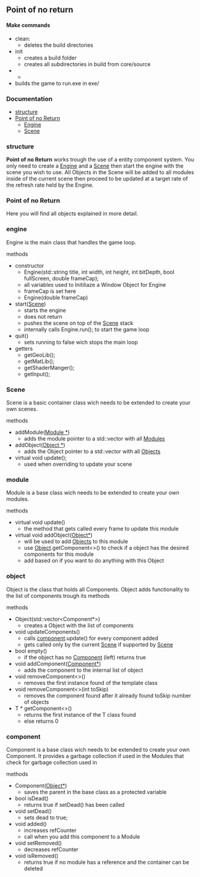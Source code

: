 Point of no return
--------
#### Make commands

- clean:
  - deletes the build directories
- init
  - creates a build folder
  - creates all subdirectories in build from core/source
- -
 - builds the game to run.exe in exe/

### Documentation

- [structure](#structure)
- [Point of no Return](#Point-of-no-Return)
  - [Engine](#engine)
  - [Scene](#scene)

### structure

**Point of no Return** works trough the use of a entity component system.
You only need to create a [Engine](#engine) and a [Scene](#Scene) then start the engine
with the scene you wish to use. All Objects in the Scene will be added to all modules inside of the current scene then proceed to be updated at a target rate of the refresh rate held by the Engine.

### Point of no Return

Here you will find all objects explained in more detail.

### engine

Engine is the main class that handles the game loop.

methods
- constructor
  - Engine(std::string title, int width, int height, int bitDepth, bool fullScreen, double frameCap);
  - all variables used to Initiliaze a Window Object for Engine
  - frameCap is set here
  - Engine(double frameCap)
- start([Scene](#Scene))
  - starts the engine
  - does not return
  - pushes the scene on top of the [Scene](#Scene) stack
  - internally calls Engine.run(); to start the game loop
- quit()
  - sets running to false wich stops the main loop
- getters
  - getGeoLib();
  - getMatLib();
  - getShaderManger();
  - getInput();


### Scene

Scene is a basic container class wich needs to be extended to create your own scenes.

methods
- addModule([Module *](#module))
  - adds the module pointer to a std::vector with all [Modules](#module)
- addObject([Object *](#object))
  - adds the Object pointer to a std::vector with all [Objects](#object)
- virtual void update();
  - used when overriding to update your scene


### module

Module is a base class wich needs to be extended to create your own modules.

methods
- virtual void update()
  - the method that gets called every frame to update this module
- virtual void addObject([Object*](#object))
  - will be used to add [Objects](#object) to this module
  - use [Object](#object).getComponent<>() to check if a object has the desired components for this module
  - add based on if you want to do anything with this Object

### object

Object is the class that holds all Components. Object adds functionality to the list of components trough its methods

methods
- Object(std::vector<Component*>)
  - creates a Object with the list of components
- void updateComponents()
  - calls [component](#component).update() for every component added
  - gets called only by the current [Scene](#scene) if supported by [Scene](#scene)
- bool empty()
  - if the object has no [Component](#component) (left) returns true
- void addComponent([Component*](#component))
  - adds the component to the internal list of object
- void removeComponent<>()
  - removes the first instance found of the template class
- void removeComponent<>(int toSkip)
  - removes the component found after it already found toSkip number of objects
- T * getComponent<>()
  - returns the first instance of the T class found
  - else returns 0

### component

Component is a base class wich needs to be extended to create your own Component.
It provides a garbage collection if used in the Modules that check for garbage collection used in

methods
- Component([Object*](#object))
  - saves the parent in the base class as a protected variable
- bool isDead()
  - returns true if setDead() has been called
- void setDead()
  - sets dead to true;
- void added()
  - increases refCounter
  - call when you add this component to a Module
- void setRemoved()
  - decreases refCounter
- void isRemoved()
  - returns true if no module has a reference and the container can be deleted

